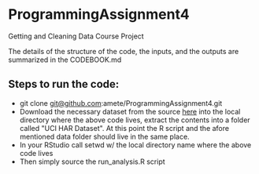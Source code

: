 # ProgrammingAssignment4
Getting and Cleaning Data Course Project

The details of the structure of the code, the inputs, and the outputs are summarized in the CODEBOOK.md

## Steps to run the code:

* git clone git@github.com:amete/ProgrammingAssignment4.git
* Download the necessary dataset from the source [here](https://d396qusza40orc.cloudfront.net/getdata%2Fprojectfiles%2FUCI%20HAR%20Dataset.zip) into the local directory where the above code lives, extract the contents into a folder called "UCI HAR Dataset". At this point the R script and the afore mentioned data folder should live in the same place.
* In your RStudio call setwd w/ the local directory name where the above code lives
* Then simply source the run_analysis.R script 
